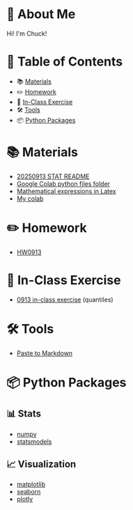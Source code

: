 # 👔 About Me
Hi! I'm Chuck!

# 📑 Table of Contents
- 📚 [Materials](#-materials)
- ✏️ [Homework](#%EF%B8%8F-homework)
- 🧠 [In-Class Exercise](#-in-class-exercise)
- 🛠️ [Tools](#%EF%B8%8F-tools)
- 📦 [Python Packages](#-python-packages)

# 📚 Materials
- [20250913 STAT README](https://docs.google.com/spreadsheets/d/1-UFyabcTQTQ9ZaXoXk9rYrOnwDxJEAOYwu1l0E4ezAQ/edit?usp=sharing)
- [Google Colab python files folder](https://drive.google.com/drive/folders/15ehJAjL8AZbzjNRJMk5KlFeJlzFMnSEK?usp=sharing)
- [Mathematical expressions in Latex](https://www.overleaf.com/learn/latex/Mathematical_expressions)
- [My colab](https://drive.google.com/drive/folders/1_maaXJom4Pm3zMW5ftkV9EGyPRcFJToY?usp=drive_link)

# ✏️ Homework
- [HW0913](./HW0913/README.md)

# 🧠 In-Class Exercise
- [0913 in-class exercise](https://colab.research.google.com/drive/11bHlxmhZ0DXfqTn8fhpE8vlVmp03GyjU?usp=drive_link) (quantiles)

# 🛠️ Tools
- [Paste to Markdown](https://euangoddard.github.io/clipboard2markdown/)

# 📦 Python Packages

## 📊 Stats
- [numpy](https://numpy.org/doc/stable/)
- [statsmodels](https://www.statsmodels.org/stable/index.html#)

## 📈 Visualization
- [matplotlib](https://matplotlib.org/stable/users/index)
- [seaborn](https://seaborn.pydata.org/examples/index.html)
- [plotly](https://plotly.com/examples/)


